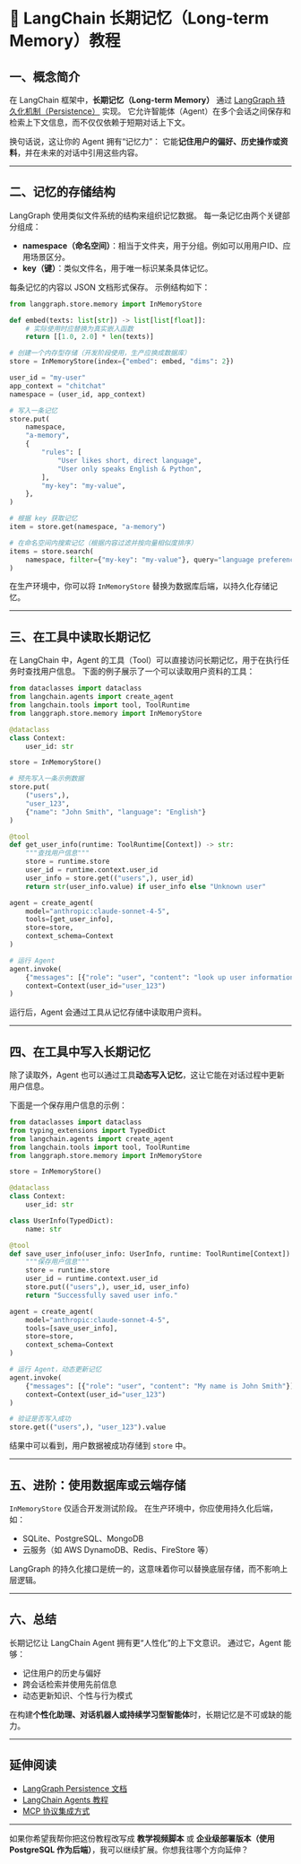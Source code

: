 # 🧠 LangChain 长期记忆（Long-term Memory）教程

## 一、概念简介

在 LangChain 框架中，**长期记忆（Long-term Memory）** 通过 [LangGraph 持久化机制（Persistence）](https://python.langchain.com/oss/langgraph/persistence#memory-store) 实现。
它允许智能体（Agent）在多个会话之间保存和检索上下文信息，而不仅仅依赖于短期对话上下文。

换句话说，这让你的 Agent 拥有“记忆力”：
它能**记住用户的偏好、历史操作或资料**，并在未来的对话中引用这些内容。

---

## 二、记忆的存储结构

LangGraph 使用类似文件系统的结构来组织记忆数据。
每一条记忆由两个关键部分组成：

* **namespace（命名空间）**：相当于文件夹，用于分组。例如可以用用户ID、应用场景区分。
* **key（键）**：类似文件名，用于唯一标识某条具体记忆。

每条记忆的内容以 JSON 文档形式保存。
示例结构如下：

```python
from langgraph.store.memory import InMemoryStore

def embed(texts: list[str]) -> list[list[float]]:
    # 实际使用时应替换为真实嵌入函数
    return [[1.0, 2.0] * len(texts)]

# 创建一个内存型存储（开发阶段使用，生产应换成数据库）
store = InMemoryStore(index={"embed": embed, "dims": 2})

user_id = "my-user"
app_context = "chitchat"
namespace = (user_id, app_context)

# 写入一条记忆
store.put(
    namespace,
    "a-memory",
    {
        "rules": [
            "User likes short, direct language",
            "User only speaks English & Python",
        ],
        "my-key": "my-value",
    },
)

# 根据 key 获取记忆
item = store.get(namespace, "a-memory")

# 在命名空间内搜索记忆（根据内容过滤并按向量相似度排序）
items = store.search(
    namespace, filter={"my-key": "my-value"}, query="language preferences"
)
```

在生产环境中，你可以将 `InMemoryStore` 替换为数据库后端，以持久化存储记忆。

---

## 三、在工具中读取长期记忆

在 LangChain 中，Agent 的工具（Tool）可以直接访问长期记忆，用于在执行任务时查找用户信息。
下面的例子展示了一个可以读取用户资料的工具：

```python
from dataclasses import dataclass
from langchain.agents import create_agent
from langchain.tools import tool, ToolRuntime
from langgraph.store.memory import InMemoryStore

@dataclass
class Context:
    user_id: str

store = InMemoryStore()

# 预先写入一条示例数据
store.put(
    ("users",), 
    "user_123", 
    {"name": "John Smith", "language": "English"}
)

@tool
def get_user_info(runtime: ToolRuntime[Context]) -> str:
    """查找用户信息"""
    store = runtime.store
    user_id = runtime.context.user_id
    user_info = store.get(("users",), user_id)
    return str(user_info.value) if user_info else "Unknown user"

agent = create_agent(
    model="anthropic:claude-sonnet-4-5",
    tools=[get_user_info],
    store=store,
    context_schema=Context
)

# 运行 Agent
agent.invoke(
    {"messages": [{"role": "user", "content": "look up user information"}]},
    context=Context(user_id="user_123")
)
```

运行后，Agent 会通过工具从记忆存储中读取用户资料。

---

## 四、在工具中写入长期记忆

除了读取外，Agent 也可以通过工具**动态写入记忆**，这让它能在对话过程中更新用户信息。

下面是一个保存用户信息的示例：

```python
from dataclasses import dataclass
from typing_extensions import TypedDict
from langchain.agents import create_agent
from langchain.tools import tool, ToolRuntime
from langgraph.store.memory import InMemoryStore

store = InMemoryStore()

@dataclass
class Context:
    user_id: str

class UserInfo(TypedDict):
    name: str

@tool
def save_user_info(user_info: UserInfo, runtime: ToolRuntime[Context]) -> str:
    """保存用户信息"""
    store = runtime.store
    user_id = runtime.context.user_id
    store.put(("users",), user_id, user_info)
    return "Successfully saved user info."

agent = create_agent(
    model="anthropic:claude-sonnet-4-5",
    tools=[save_user_info],
    store=store,
    context_schema=Context
)

# 运行 Agent，动态更新记忆
agent.invoke(
    {"messages": [{"role": "user", "content": "My name is John Smith"}]},
    context=Context(user_id="user_123")
)

# 验证是否写入成功
store.get(("users",), "user_123").value
```

结果中可以看到，用户数据被成功存储到 `store` 中。

---

## 五、进阶：使用数据库或云端存储

`InMemoryStore` 仅适合开发测试阶段。
在生产环境中，你应使用持久化后端，如：

* SQLite、PostgreSQL、MongoDB
* 云服务（如 AWS DynamoDB、Redis、FireStore 等）

LangGraph 的持久化接口是统一的，这意味着你可以替换底层存储，而不影响上层逻辑。

---

## 六、总结

长期记忆让 LangChain Agent 拥有更“人性化”的上下文意识。
通过它，Agent 能够：

* 记住用户的历史与偏好
* 跨会话检索并使用先前信息
* 动态更新知识、个性与行为模式

在构建**个性化助理、对话机器人或持续学习型智能体**时，长期记忆是不可或缺的能力。

---

## 延伸阅读

* [LangGraph Persistence 文档](https://python.langchain.com/oss/langgraph/persistence#memory-store)
* [LangChain Agents 教程](https://python.langchain.com/docs/modules/agents/)
* [MCP 协议集成方式](/use-these-docs)

---

如果你希望我帮你把这份教程改写成 **教学视频脚本** 或 **企业级部署版本（使用 PostgreSQL 作为后端）**，我可以继续扩展。你想我往哪个方向延伸？
